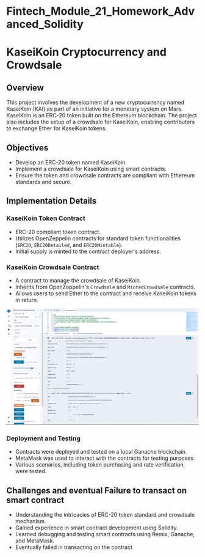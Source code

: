 # Fintech_Module_21_Homework_Advanced_Solidity

# KaseiKoin Cryptocurrency and Crowdsale

## Overview
This project involves the development of a new cryptocurrency named KaseiKoin (KAI) as part of an initiative for a monetary system on Mars. KaseiKoin is an ERC-20 token built on the Ethereum blockchain. The project also includes the setup of a crowdsale for KaseiKoin, enabling contributors to exchange Ether for KaseiKoin tokens.

## Objectives
- Develop an ERC-20 token named KaseiKoin.
- Implement a crowdsale for KaseiKoin using smart contracts.
- Ensure the token and crowdsale contracts are compliant with Ethereum standards and secure.

## Implementation Details

### KaseiKoin Token Contract
- ERC-20 compliant token contract.
- Utilizes OpenZeppelin contracts for standard token functionalities (`ERC20`, `ERC20Detailed`, and `ERC20Mintable`).
- Initial supply is minted to the contract deployer's address.

### KaseiKoin Crowdsale Contract
- A contract to manage the crowdsale of KaseiKoin.
- Inherits from OpenZeppelin's `Crowdsale` and `MintedCrowdsale` contracts.
- Allows users to send Ether to the contract and receive KaseiKoin tokens in return.

![Screenshot 3](https://github.com/darcy5d/Fintech_Module_20_Homework_Solidity_and_Remix/blob/main/Execution_Results/step-3_2-send-10-ether-as-wei.png?raw=true)

### Deployment and Testing
- Contracts were deployed and tested on a local Ganache blockchain.
- MetaMask was used to interact with the contracts for testing purposes.
- Various scenarios, including token purchasing and rate verification, were tested.

## Challenges and eventual Failure to transact on smart contract
- Understanding the intricacies of ERC-20 token standard and crowdsale mechanism.
- Gained experience in smart contract development using Solidity.
- Learned debugging and testing smart contracts using Remix, Ganache, and MetaMask.
- Eventually failed in transacting on the contract
